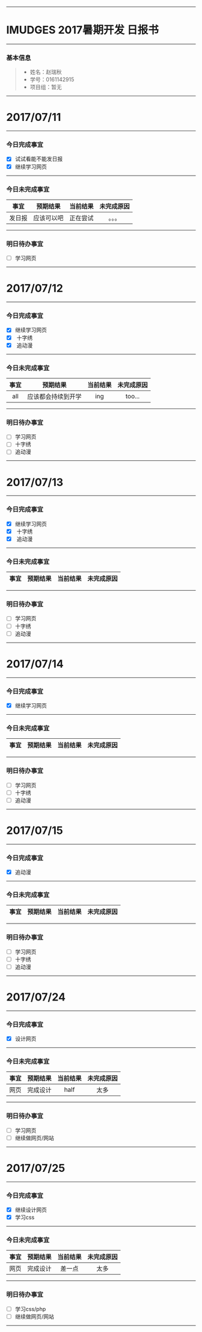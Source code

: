 
-------

# IMUDGES 2017暑期开发 日报书

-------


### 基本信息
> * 姓名：赵瑞秋
> * 学号：0161142915
> * 项目组：暂无

-------


# 2017/07/11

-------

### 今日完成事宜
- [x]  试试看能不能发日报
- [x]  继续学习网页
-----
### 今日未完成事宜


| 事宜     |预期结果| 当前结果  | 未完成原因   | 
| :--------:  | :-----:  | :-----:  | :----:  |
| 发日报   | 应该可以吧 |  正在尝试| 。。。|


------
### 明日待办事宜
- [ ] 学习网页
-------


# 2017/07/12

-------

### 今日完成事宜
- [x]  继续学习网页
- [x]  十字绣
- [x]  追动漫
-----
### 今日未完成事宜


| 事宜     |预期结果| 当前结果  | 未完成原因   | 
| :--------:  | :-----:  | :-----:  | :----:  |
|all|应该都会持续到开学|  ing|too...|


------
### 明日待办事宜
- [ ] 学习网页
- [ ] 十字绣
- [ ] 追动漫
-------


# 2017/07/13

-------

### 今日完成事宜
- [x]  继续学习网页
- [x]  十字绣
- [x]  追动漫
-----
### 今日未完成事宜


| 事宜     |预期结果| 当前结果  | 未完成原因   | 
| :--------:  | :-----:  | :-----:  | :----:  |

------
### 明日待办事宜
- [ ] 学习网页
- [ ] 十字绣
- [ ] 追动漫
-------


# 2017/07/14

-------

### 今日完成事宜
- [x]  继续学习网页
-----
### 今日未完成事宜


| 事宜     |预期结果| 当前结果  | 未完成原因   | 
| :--------:  | :-----:  | :-----:  | :----:  |

------
### 明日待办事宜
- [ ] 学习网页
- [ ] 十字绣
- [ ] 追动漫
-------


# 2017/07/15

-------

### 今日完成事宜
- [x] 追动漫
-----
### 今日未完成事宜


| 事宜     |预期结果| 当前结果  | 未完成原因   | 
| :--------:  | :-----:  | :-----:  | :----:  |

------
### 明日待办事宜
- [ ] 学习网页
- [ ] 十字绣
- [ ] 追动漫
-------


# 2017/07/24

-------

### 今日完成事宜
- [x] 设计网页
-----
### 今日未完成事宜


| 事宜     |预期结果| 当前结果  | 未完成原因   | 
| :--------:  | :-----:  | :-----:  | :----:  |
|网页|完成设计| half|太多|
------
### 明日待办事宜
- [ ] 学习网页
- [ ] 继续做网页/网站
-------


# 2017/07/25

-------

### 今日完成事宜
- [x] 继续设计网页
- [x] 学习css
-----
### 今日未完成事宜


| 事宜     |预期结果| 当前结果  | 未完成原因   | 
| :--------:  | :-----:  | :-----:  | :----:  |
|网页|完成设计| 差一点|太多|
------
### 明日待办事宜
- [ ] 学习css/php
- [ ] 继续做网页/网站
-------
